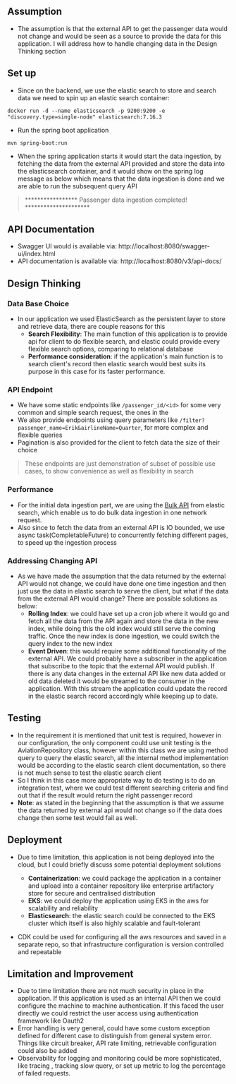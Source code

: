 ## Assumption

* The assumption is that the external API to get the passenger data would not change and would be seen as a source to
  provide the data for this application. I will address how to handle changing data in the Design Thinking section

## Set up

* Since on the backend, we use the elastic search to store and search data we need to spin up an elastic search
  container:

```shell 
docker run -d --name elasticsearch -p 9200:9200 -e "discovery.type=single-node" elasticsearch:7.16.3
```

* Run the spring boot application

```shell
mvn spring-boot:run
```

* When the spring application starts it would start the data ingestion, by fetching the data from the external API
  provided and store the data into the elasticsearch container, and it would show on the spring log message as below
  which means that the data ingestion is done and we are able to run the subsequent query API

> ***************** Passenger data ingestion completed! *********************

## API Documentation

* Swagger UI would is available via: http://localhost:8080/swagger-ui/index.html
* API documentation is available via: http://localhost:8080/v3/api-docs/

## Design Thinking

### Data Base Choice

* In our application we used ElasticSearch as the persistent layer to store and retrieve data, there are couple reasons
  for this
    * **Search Flexibility**: The main function of this application is to provide api for client to do flexible search,
      and elastic could provide every flexible search options, comparing to relational database
    * **Performance consideration**: if the application's main function is to search client's record then elastic search
      would best suits its purpose in this case for its faster performance.

### API Endpoint

* We have some static endpoints like ```/passenger_id/<id>``` for some very common and simple search request, the ones
  in the
* We also provide endpoints using query parameters like ```/filter?passenger_name=Erik&airlineName=Quarter```, for more
  complex and flexible queries
* Pagination is also provided for the client to fetch data the size of their choice

> These endpoints are just demonstration of subset of possible use cases, to show convenience as well as flexibility in search

### Performance

* For the initial data ingestion part, we are using
  the [Bulk API](https://www.elastic.co/guide/en/elasticsearch/client/java-rest/current/java-rest-high-document-bulk.html)
  from elastic search, which enable us to do bulk data ingestion in one network request.
* Also since to fetch the data from an external API is IO bounded, we use async task(CompletableFuture) to concurrently
  fetching different pages, to speed up the ingestion process

### Addressing Changing API

* As we have made the assumption that the data returned by the external API would not change, we could have done one
  time ingestion and then just use the data in elastic search to serve the client, but what if the data from the
  external API would change? There are possible solutions as below:
    * **Rolling Index**: we could have set up a cron job where it would go and fetch all the data from the API again and
      store the data in the new index, while doing this the old index would still serve the coming traffic. Once the new
      index is done ingestion, we could switch the query index to the new index
    * **Event Driven**: this would require some additional functionality of the external API. We could probably have a
      subscriber in the application that subscribe to the topic that the external API would publish. If there is any
      data changes in the external API like new data added or old data deleted it would be streamed to the consumer in
      the application. With this stream the application could update the record in the elastic search record accordingly
      while keeping up to date.

## Testing

* In the requirement it is mentioned that unit test is required, however in our configuration, the only component could
  use unit testing is the AviationRepository class, however within this class we are using method query to query the
  elastic search, all the internal method implementation would be according to the elastic search client documentation,
  so there is not much sense to test the elastic search client
* So I think in this case more appropriate way to do testing is to do an integration test, where we could test different
  searching criteria and find out that if the result would return the right passenger record
* **Note**: as stated in the beginning that the assumption is that we assume the data returned by external api would not
  change so if the data does change then some test would fail as well.

## Deployment

* Due to time limitation, this application is not being deployed into the cloud, but I could briefly discuss some
  potential deployment solutions
    * **Containerization**: we could package the application in a container and upload into a container repository like
      enterprise artifactory store for secure and centralised distribution
    * **EKS**: we could deploy the application using EKS in the aws for scalability and reliability
    * **Elasticsearch**: the elastic search could be connected to the EKS cluster which itself is also highly scalable
      and fault-tolerant

* CDK could be used for configuring all the aws resources and saved in a separate repo, so that infrastructure
  configuration is version controlled and repeatable

## Limitation and Improvement

* Due to time limitation there are not much security in place in the application. If this application is used as an
  internal API then we could configure the machine to machine authentication. If this faced the user directly we could
  restrict the user access using authentication framework like Oauth2
* Error handling is very general, could have some custom exception defined for different case to distinguish from
  general system error. Things like circuit breaker, API rate limiting, retrievable configuration could also be added
* Observability for logging and monitoring could be more sophisticated, like tracing , tracking slow query, or set up
  metric to log the percentage of failed requests.

